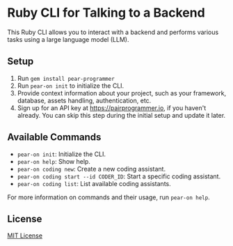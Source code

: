 # Ruby CLI for Talking to a Backend

This Ruby CLI allows you to interact with a backend and performs various tasks using a large language model (LLM).

## Setup

1. Run `gem install pear-programmer`
2. Run `pear-on init` to initialize the CLI.
3. Provide context information about your project, such as your framework, database, assets handling, authentication, etc.
4. Sign up for an API key at https://pairprogrammer.io, if you haven't already. You can skip this step during the initial setup and update it later.

## Available Commands

- `pear-on init`: Initialize the CLI.
- `pear-on help`: Show help.
- `pear-on coding new`: Create a new coding assistant.
- `pear-on coding start --id CODER_ID`: Start a specific coding assistant.
- `pear-on coding list`: List available coding assistants.

For more information on commands and their usage, run `pear-on help`.

## License

[MIT License](https://opensource.org/licenses/MIT)
